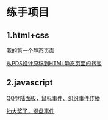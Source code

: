 # 练手项目

## 1.html+css

[我的第一个静态页面](http://htmlpreview.github.io/?https://github.com/joy835368394/imooc/blob/master/staticwap/index.html)

[从PDS设计原稿到HTML静态页面的转变](http://htmlpreview.github.io/?https://github.com/joy835368394/ife/blob/master/task%201-7/index.html)

## 2.javascript

[QQ登陆面板，鼠标事件、组织事件传播](http://htmlpreview.github.io/?https://github.com/joy835368394/imooc/blob/master/QQ/index.html)

[抽大奖了，键盘事件](http://htmlpreview.github.io/?https://github.com/joy835368394/imooc/blob/master/EventTest/index.html)
